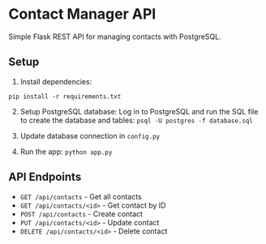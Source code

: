# Contact Manager API

Simple Flask REST API for managing contacts with PostgreSQL.

## Setup

1. Install dependencies:

```pip install -r requirements.txt```

2. Setup PostgreSQL database: Log in to PostgreSQL and run the SQL file to create the database and tables:
```psql -U postgres -f database.sql```

3. Update database connection in `config.py`

4. Run the app:
```python app.py```

## API Endpoints

- `GET /api/contacts` - Get all contacts
- `GET /api/contacts/<id>` - Get contact by ID
- `POST /api/contacts` - Create contact
- `PUT /api/contacts/<id>` - Update contact  
- `DELETE /api/contacts/<id>` - Delete contact
